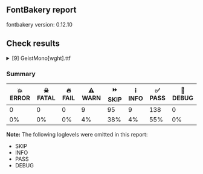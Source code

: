 ## FontBakery report

fontbakery version: 0.12.10





## Check results



<details><summary>[9] GeistMono[wght].ttf</summary>
<div>
<details>
    <summary>⚠️ <b>WARN</b> Checking correctness of monospaced metadata. <a href="https://fontbakery.readthedocs.io/en/stable/fontbakery/checks/opentype.name.html#"></a></summary>
    <div>







* ⚠️ **WARN** <p>The OpenType spec recommends at <a href="https://learn.microsoft.com/en-us/typography/opentype/spec/recom#hhea-table">https://learn.microsoft.com/en-us/typography/opentype/spec/recom#hhea-table</a> that hhea.numberOfHMetrics be set to 3 but this font has 833 instead.
Please read <a href="https://github.com/fonttools/fonttools/issues/3014">https://github.com/fonttools/fonttools/issues/3014</a> to decide whether this makes sense for your font.</p>
 [code: bad-numberOfHMetrics]



</div>
</details>

<details>
    <summary>⚠️ <b>WARN</b> Check accent of Lcaron, dcaron, lcaron, tcaron <a href="https://fontbakery.readthedocs.io/en/stable/fontbakery/checks/universal.html#"></a></summary>
    <div>









* ⚠️ **WARN** <p>dcaron is decomposed and therefore could not be checked. Please check manually.</p>
 [code: decomposed-outline]



* ⚠️ **WARN** <p>tcaron is decomposed and therefore could not be checked. Please check manually.</p>
 [code: decomposed-outline]



</div>
</details>

<details>
    <summary>⚠️ <b>WARN</b> Check font contains no unreachable glyphs <a href="https://fontbakery.readthedocs.io/en/stable/fontbakery/checks/universal.glyphset.html#"></a></summary>
    <div>







* ⚠️ **WARN** <p>The following glyphs could not be reached by codepoint or substitution rules:</p>
<pre><code>- blackCircled

- less_exclam_hyphen_hyphen_hyphen.liga

- numbersign_underscore.liga

- numbersign_underscore_parenleft.liga

- period_period_equal.liga

- slash_equal_equal.liga

- uni0306.cy
</code></pre>
 [code: unreachable-glyphs]



</div>
</details>

<details>
    <summary>⚠️ <b>WARN</b> Glyph names are all valid? <a href="https://fontbakery.readthedocs.io/en/stable/fontbakery/checks/universal.glyphnames.html#"></a></summary>
    <div>







* ⚠️ **WARN** <p>The following glyph names may be too long for some legacy systems which may expect a maximum 31-characters length limit:
asciitilde_asciitilde_greater.liga, hyphen_hyphen_hyphen_greater.liga, less_exclam_hyphen_hyphen_hyphen.liga, numbersign_numbersign_numbersign.liga and numbersign_underscore_parenleft.liga</p>
 [code: legacy-long-names]



</div>
</details>

<details>
    <summary>⚠️ <b>WARN</b> Validate size, and resolution of article images, and ensure article page has minimum length and includes visual assets. <a href="https://fontbakery.readthedocs.io/en/stable/fontbakery/checks/googlefonts.article.html#"></a></summary>
    <div>







* ⚠️ **WARN** <p>Family metadata at fonts/GeistMono/variable does not have an article.</p>
 [code: lacks-article]



</div>
</details>

<details>
    <summary>⚠️ <b>WARN</b> Check for codepoints not covered by METADATA subsets. <a href="https://fontbakery.readthedocs.io/en/stable/fontbakery/checks/googlefonts.subsets.html#"></a></summary>
    <div>







* ⚠️ **WARN** <p>The following codepoints supported by the font are not covered by
any subsets defined in the font's metadata file, and will never
be served. You can solve this by either manually adding additional
subset declarations to METADATA.pb, or by editing the glyphset
definitions.</p>
<ul>
<li>U+02B9 MODIFIER LETTER PRIME: not included in any glyphset definition</li>
<li>U+02C7 CARON: try adding one of: canadian-aboriginal, yi, tifinagh</li>
<li>U+02C8 MODIFIER LETTER VERTICAL LINE: not included in any glyphset definition</li>
<li>U+02D8 BREVE: try adding one of: canadian-aboriginal, yi</li>
<li>U+02D9 DOT ABOVE: try adding one of: canadian-aboriginal, yi</li>
<li>U+02DB OGONEK: try adding one of: canadian-aboriginal, yi</li>
<li>U+02DD DOUBLE ACUTE ACCENT: not included in any glyphset definition</li>
<li>U+0302 COMBINING CIRCUMFLEX ACCENT: try adding one of: coptic, cherokee, tifinagh, math</li>
<li>U+0306 COMBINING BREVE: try adding one of: tifinagh, old-permic</li>
<li>U+0307 COMBINING DOT ABOVE: try adding one of: malayalam, canadian-aboriginal, tai-le, tifinagh, coptic, math, syriac, old-permic</li>
<li>U+030A COMBINING RING ABOVE: try adding syriac</li>
<li>U+030B COMBINING DOUBLE ACUTE ACCENT: try adding one of: cherokee, osage</li>
<li>U+030C COMBINING CARON: try adding one of: tai-le, cherokee</li>
<li>U+0312 COMBINING TURNED COMMA ABOVE: not included in any glyphset definition</li>
<li>U+0326 COMBINING COMMA BELOW: not included in any glyphset definition</li>
<li>U+0327 COMBINING CEDILLA: not included in any glyphset definition</li>
<li>U+0328 COMBINING OGONEK: not included in any glyphset definition</li>
<li>U+0335 COMBINING SHORT STROKE OVERLAY: not included in any glyphset definition</li>
<li>U+0336 COMBINING LONG STROKE OVERLAY: not included in any glyphset definition</li>
<li>U+0337 COMBINING SHORT SOLIDUS OVERLAY: not included in any glyphset definition</li>
<li>U+0338 COMBINING LONG SOLIDUS OVERLAY: not included in any glyphset definition</li>
<li>U+039B GREEK CAPITAL LETTER LAMDA: try adding one of: math, greek, elbasan</li>
<li>U+03A9 GREEK CAPITAL LETTER OMEGA: try adding one of: math, greek, elbasan</li>
<li>U+03BB GREEK SMALL LETTER LAMDA: try adding one of: math, greek</li>
<li>U+03C0 GREEK SMALL LETTER PI: try adding one of: math, yi, greek</li>
<li>U+0E3F THAI CURRENCY SYMBOL BAHT: try adding thai</li>
<li>U+1EBC LATIN CAPITAL LETTER E WITH TILDE: try adding vietnamese</li>
<li>U+1EBD LATIN SMALL LETTER E WITH TILDE: try adding vietnamese</li>
<li>U+2021 DOUBLE DAGGER: try adding adlam</li>
<li>U+2030 PER MILLE SIGN: try adding adlam</li>
<li>U+2070 SUPERSCRIPT ZERO: not included in any glyphset definition</li>
<li>U+2075 SUPERSCRIPT FIVE: not included in any glyphset definition</li>
<li>U+2076 SUPERSCRIPT SIX: not included in any glyphset definition</li>
<li>U+2077 SUPERSCRIPT SEVEN: not included in any glyphset definition</li>
<li>U+2078 SUPERSCRIPT EIGHT: not included in any glyphset definition</li>
<li>U+2079 SUPERSCRIPT NINE: not included in any glyphset definition</li>
<li>U+2080 SUBSCRIPT ZERO: not included in any glyphset definition</li>
<li>U+2081 SUBSCRIPT ONE: not included in any glyphset definition</li>
<li>U+2082 SUBSCRIPT TWO: not included in any glyphset definition</li>
<li>U+2083 SUBSCRIPT THREE: not included in any glyphset definition</li>
<li>U+2084 SUBSCRIPT FOUR: not included in any glyphset definition</li>
<li>U+2085 SUBSCRIPT FIVE: not included in any glyphset definition</li>
<li>U+2086 SUBSCRIPT SIX: not included in any glyphset definition</li>
<li>U+2087 SUBSCRIPT SEVEN: not included in any glyphset definition</li>
<li>U+2088 SUBSCRIPT EIGHT: not included in any glyphset definition</li>
<li>U+2089 SUBSCRIPT NINE: not included in any glyphset definition</li>
<li>U+2107 EULER CONSTANT: not included in any glyphset definition</li>
<li>U+2117 SOUND RECORDING COPYRIGHT: not included in any glyphset definition</li>
<li>U+2153 VULGAR FRACTION ONE THIRD: not included in any glyphset definition</li>
<li>U+2154 VULGAR FRACTION TWO THIRDS: not included in any glyphset definition</li>
<li>U+2155 VULGAR FRACTION ONE FIFTH: not included in any glyphset definition</li>
<li>U+215B VULGAR FRACTION ONE EIGHTH: not included in any glyphset definition</li>
<li>U+215C VULGAR FRACTION THREE EIGHTHS: not included in any glyphset definition</li>
<li>U+215D VULGAR FRACTION FIVE EIGHTHS: not included in any glyphset definition</li>
<li>U+215E VULGAR FRACTION SEVEN EIGHTHS: not included in any glyphset definition</li>
<li>U+2190 LEFTWARDS ARROW: try adding one of: math, symbols</li>
<li>U+2192 RIGHTWARDS ARROW: try adding one of: math, symbols</li>
<li>U+2194 LEFT RIGHT ARROW: try adding one of: math, symbols</li>
<li>U+2195 UP DOWN ARROW: try adding one of: math, symbols</li>
<li>U+2196 NORTH WEST ARROW: try adding one of: math, symbols</li>
<li>U+2197 NORTH EAST ARROW: try adding one of: math, symbols</li>
<li>U+2198 SOUTH EAST ARROW: try adding one of: math, symbols</li>
<li>U+2199 SOUTH WEST ARROW: try adding one of: math, symbols</li>
<li>U+219D RIGHTWARDS WAVE ARROW: try adding math</li>
<li>U+21A9 LEFTWARDS ARROW WITH HOOK: try adding math</li>
<li>U+21AA RIGHTWARDS ARROW WITH HOOK: try adding math</li>
<li>U+21B0 UPWARDS ARROW WITH TIP LEFTWARDS: try adding math</li>
<li>U+21B1 UPWARDS ARROW WITH TIP RIGHTWARDS: try adding math</li>
<li>U+21B3 DOWNWARDS ARROW WITH TIP RIGHTWARDS: try adding math</li>
<li>U+21B4 RIGHTWARDS ARROW WITH CORNER DOWNWARDS: try adding math</li>
<li>U+21B5 DOWNWARDS ARROW WITH CORNER LEFTWARDS: try adding math</li>
<li>U+21E4 LEFTWARDS ARROW TO BAR: try adding math</li>
<li>U+21E5 RIGHTWARDS ARROW TO BAR: try adding math</li>
<li>U+21E7 UPWARDS WHITE ARROW: try adding symbols</li>
<li>U+2202 PARTIAL DIFFERENTIAL: try adding math</li>
<li>U+2206 INCREMENT: try adding math</li>
<li>U+220F N-ARY PRODUCT: try adding math</li>
<li>U+2211 N-ARY SUMMATION: try adding math</li>
<li>U+221A SQUARE ROOT: try adding math</li>
<li>U+221E INFINITY: try adding math</li>
<li>U+222B INTEGRAL: try adding math</li>
<li>U+2248 ALMOST EQUAL TO: try adding math</li>
<li>U+2260 NOT EQUAL TO: try adding math</li>
<li>U+2264 LESS-THAN OR EQUAL TO: try adding math</li>
<li>U+2265 GREATER-THAN OR EQUAL TO: try adding math</li>
<li>U+2326 ERASE TO THE RIGHT: try adding symbols</li>
<li>U+2327 X IN A RECTANGLE BOX: try adding symbols</li>
<li>U+232B ERASE TO THE LEFT: try adding symbols</li>
<li>U+23CE RETURN SYMBOL: try adding symbols</li>
<li>U+240B SYMBOL FOR VERTICAL TABULATION: try adding symbols</li>
<li>U+240C SYMBOL FOR FORM FEED: try adding symbols</li>
<li>U+2423 OPEN BOX: try adding symbols</li>
<li>U+2460 CIRCLED DIGIT ONE: try adding one of: yi, symbols, mongolian</li>
<li>U+2461 CIRCLED DIGIT TWO: try adding one of: yi, symbols, mongolian</li>
<li>U+2462 CIRCLED DIGIT THREE: try adding one of: yi, symbols, mongolian</li>
<li>U+2463 CIRCLED DIGIT FOUR: try adding one of: yi, symbols, mongolian</li>
<li>U+2464 CIRCLED DIGIT FIVE: try adding one of: yi, symbols, mongolian</li>
<li>U+2465 CIRCLED DIGIT SIX: try adding one of: yi, symbols, mongolian</li>
<li>U+2466 CIRCLED DIGIT SEVEN: try adding one of: yi, symbols, mongolian</li>
<li>U+2467 CIRCLED DIGIT EIGHT: try adding one of: yi, symbols, mongolian</li>
<li>U+2468 CIRCLED DIGIT NINE: try adding one of: yi, symbols, mongolian</li>
<li>U+24EA CIRCLED DIGIT ZERO: try adding symbols</li>
<li>U+24FF NEGATIVE CIRCLED DIGIT ZERO: try adding symbols</li>
<li>U+2500 BOX DRAWINGS LIGHT HORIZONTAL: not included in any glyphset definition</li>
<li>U+2502 BOX DRAWINGS LIGHT VERTICAL: not included in any glyphset definition</li>
<li>U+250C BOX DRAWINGS LIGHT DOWN AND RIGHT: not included in any glyphset definition</li>
<li>U+2514 BOX DRAWINGS LIGHT UP AND RIGHT: not included in any glyphset definition</li>
<li>U+251C BOX DRAWINGS LIGHT VERTICAL AND RIGHT: not included in any glyphset definition</li>
<li>U+25B2 BLACK UP-POINTING TRIANGLE: try adding symbols</li>
<li>U+25B3 WHITE UP-POINTING TRIANGLE: try adding one of: math, symbols</li>
<li>U+25B6 BLACK RIGHT-POINTING TRIANGLE: try adding symbols</li>
<li>U+25B7 WHITE RIGHT-POINTING TRIANGLE: try adding one of: math, symbols</li>
<li>U+25BC BLACK DOWN-POINTING TRIANGLE: try adding symbols</li>
<li>U+25BD WHITE DOWN-POINTING TRIANGLE: try adding one of: math, symbols</li>
<li>U+25C0 BLACK LEFT-POINTING TRIANGLE: try adding symbols</li>
<li>U+25C1 WHITE LEFT-POINTING TRIANGLE: try adding one of: math, symbols</li>
<li>U+25CA LOZENGE: try adding one of: math, symbols</li>
<li>U+25CB WHITE CIRCLE: try adding symbols</li>
<li>U+25CC DOTTED CIRCLE: try adding one of: sogdian, tifinagh, tagalog, tai-tham, lepcha, miao, buhid, warang-citi, adlam, kannada, pahawh-hmong, hanunoo, phags-pa, masaram-gondi, marchen, tirhuta, tamil, mende-kikakui, armenian, new-tai-lue, bassa-vah, hebrew, grantha, newa, malayalam, thai, canadian-aboriginal, khmer, kayah-li, tagbanwa, saurashtra, batak, symbols, tai-le, khudawadi, hanifi-rohingya, gunjala-gondi, nko, soyombo, lao, sundanese, oriya, ahom, wancho, devanagari, tai-viet, kharoshthi, gujarati, syriac, old-permic, buginese, zanabazar-square, osage, coptic, bengali, takri, modi, mongolian, syloti-nagri, bhaiksuki, khojki, javanese, brahmi, music, cham, yi, sharada, limbu, math, chakma, sinhala, rejang, elbasan, duployan, mahajani, manichaean, telugu, mandaic, caucasian-albanian, tibetan, siddham, gurmukhi, kaithi, myanmar, meetei-mayek, balinese, psalter-pahlavi, dogra, thaana</li>
<li>U+25CF BLACK CIRCLE: try adding symbols</li>
<li>U+2776 DINGBAT NEGATIVE CIRCLED DIGIT ONE: try adding symbols</li>
<li>U+2777 DINGBAT NEGATIVE CIRCLED DIGIT TWO: try adding symbols</li>
<li>U+2778 DINGBAT NEGATIVE CIRCLED DIGIT THREE: try adding symbols</li>
<li>U+2779 DINGBAT NEGATIVE CIRCLED DIGIT FOUR: try adding symbols</li>
<li>U+277A DINGBAT NEGATIVE CIRCLED DIGIT FIVE: try adding symbols</li>
<li>U+277B DINGBAT NEGATIVE CIRCLED DIGIT SIX: try adding symbols</li>
<li>U+277C DINGBAT NEGATIVE CIRCLED DIGIT SEVEN: try adding symbols</li>
<li>U+277D DINGBAT NEGATIVE CIRCLED DIGIT EIGHT: try adding symbols</li>
<li>U+277E DINGBAT NEGATIVE CIRCLED DIGIT NINE: try adding symbols</li>
<li>U+3003 DITTO MARK: try adding one of: chinese-simplified, japanese, chinese-traditional, phags-pa, chinese-hongkong, yi</li>
<li>U+3008 LEFT ANGLE BRACKET: try adding one of: chinese-simplified, japanese, tai-le, chinese-traditional, phags-pa, chinese-hongkong, yi</li>
<li>U+3009 RIGHT ANGLE BRACKET: try adding one of: chinese-simplified, japanese, tai-le, chinese-traditional, phags-pa, chinese-hongkong, yi</li>
<li>U+300A LEFT DOUBLE ANGLE BRACKET: try adding one of: chinese-simplified, japanese, mongolian, tai-le, chinese-traditional, phags-pa, chinese-hongkong, yi, lisu</li>
<li>U+300B RIGHT DOUBLE ANGLE BRACKET: try adding one of: chinese-simplified, japanese, mongolian, tai-le, chinese-traditional, phags-pa, chinese-hongkong, yi, lisu</li>
<li>U+300C LEFT CORNER BRACKET: try adding one of: chinese-simplified, japanese, mongolian, chinese-traditional, phags-pa, chinese-hongkong, yi</li>
<li>U+300D RIGHT CORNER BRACKET: try adding one of: chinese-simplified, japanese, mongolian, chinese-traditional, phags-pa, chinese-hongkong, yi</li>
<li>U+300E LEFT WHITE CORNER BRACKET: try adding one of: chinese-simplified, japanese, mongolian, chinese-traditional, phags-pa, chinese-hongkong, yi</li>
<li>U+300F RIGHT WHITE CORNER BRACKET: try adding one of: chinese-simplified, japanese, mongolian, chinese-traditional, phags-pa, chinese-hongkong, yi</li>
<li>U+3010 LEFT BLACK LENTICULAR BRACKET: try adding one of: chinese-simplified, japanese, chinese-traditional, phags-pa, chinese-hongkong, yi</li>
<li>U+3011 RIGHT BLACK LENTICULAR BRACKET: try adding one of: chinese-simplified, japanese, chinese-traditional, phags-pa, chinese-hongkong, yi</li>
<li>U+3014 LEFT TORTOISE SHELL BRACKET: try adding one of: chinese-simplified, japanese, chinese-traditional, phags-pa, chinese-hongkong, yi</li>
<li>U+3015 RIGHT TORTOISE SHELL BRACKET: try adding one of: chinese-simplified, japanese, chinese-traditional, phags-pa, chinese-hongkong, yi</li>
<li>U+3016 LEFT WHITE LENTICULAR BRACKET: try adding one of: chinese-simplified, japanese, chinese-traditional, phags-pa, chinese-hongkong, yi</li>
<li>U+3017 RIGHT WHITE LENTICULAR BRACKET: try adding one of: chinese-simplified, japanese, chinese-traditional, phags-pa, chinese-hongkong, yi</li>
<li>U+301C WAVE DASH: try adding japanese</li>
<li>U+F8FF : not included in any glyphset definition</li>
</ul>
<p>Or you can add the above codepoints to one of the subsets supported by the font: <code>cyrillic</code>, <code>cyrillic-ext</code>, <code>latin</code>, <code>latin-ext</code></p>
 [code: unreachable-subsetting]



</div>
</details>

<details>
    <summary>⚠️ <b>WARN</b> Ensure soft_dotted characters lose their dot when combined with marks that replace the dot. <a href="https://fontbakery.readthedocs.io/en/stable/fontbakery/checks/shaping.html#"></a></summary>
    <div>







* ⚠️ **WARN** <p>The dot of soft dotted characters used in orthographies <em>must</em> disappear in the following strings: į̀ į́ į̂ į̃ į̄ į̌ і́</p>
<p>The dot of soft dotted characters <em>should</em> disappear in other cases, for example: į̆ į̇ į̈ į̊ į̋ į̒ į̦̀ į̦́ į̦̂ į̦̃ į̦̄ į̦̆ į̦̇ į̦̈ į̦̊ į̦̋ į̦̌ į̦̒ į̧̀ į̧́</p>
<p>Your font fully covers the following languages that require the soft-dotted feature: Lithuanian (Latn, 2,357,094 speakers), Navajo (Latn, 166,319 speakers), Belarusian (Cyrl, 10,064,517 speakers), Dutch (Latn, 31,709,104 speakers), Ukrainian (Cyrl, 29,273,587 speakers).</p>
<p>Your font does <em>not</em> cover the following languages that require the soft-dotted feature: Cicipu (Latn, 44,000 speakers), Nzakara (Latn, 50,000 speakers), Gulay (Latn, 250,478 speakers), Southern Kisi (Latn, 360,000 speakers), Koonzime (Latn, 40,000 speakers), Sar (Latn, 500,000 speakers), Ijo, Southeast (Latn, 2,471,000 speakers), Dan (Latn, 1,099,244 speakers), Dii (Latn, 71,000 speakers), Basaa (Latn, 332,940 speakers), Mfumte (Latn, 79,000 speakers), Vute (Latn, 21,000 speakers), Lugbara (Latn, 2,200,000 speakers), South Central Banda (Latn, 244,000 speakers), Ebira (Latn, 2,200,000 speakers), Kom (Latn, 360,685 speakers), Igbo (Latn, 27,823,640 speakers), Yala (Latn, 200,000 speakers), Mundani (Latn, 34,000 speakers), Ngbaka (Latn, 1,020,000 speakers), Ma’di (Latn, 584,000 speakers), Avokaya (Latn, 100,000 speakers), Ejagham (Latn, 120,000 speakers), Mango (Latn, 77,000 speakers), Nateni (Latn, 100,000 speakers), Kpelle, Guinea (Latn, 622,000 speakers), Fur (Latn, 1,230,163 speakers), Bafut (Latn, 158,146 speakers), Aghem (Latn, 38,843 speakers), Bete-Bendi (Latn, 100,000 speakers), Zapotec (Latn, 490,000 speakers), Ekpeye (Latn, 226,000 speakers), Makaa (Latn, 221,000 speakers).</p>
 [code: soft-dotted]



</div>
</details>

<details>
    <summary>⚠️ <b>WARN</b> Ensure variable fonts include an avar table. <a href="https://fontbakery.readthedocs.io/en/stable/fontbakery/checks/googlefonts.varfont.html#"></a></summary>
    <div>







* ⚠️ **WARN** <p>This variable font does not have an avar table.</p>
 [code: missing-avar]



</div>
</details>

<details>
    <summary>⚠️ <b>WARN</b> Checking OS/2 achVendID. <a href="https://fontbakery.readthedocs.io/en/stable/fontbakery/checks/googlefonts.os2.html#"></a></summary>
    <div>







* ⚠️ **WARN** <p>OS/2 VendorID value 'VRCL' is not yet recognized. If you registered it recently, then it's safe to ignore this warning message. Otherwise, you should set it to your own unique 4 character code, and register it with Microsoft at <a href="https://www.microsoft.com/typography/links/vendorlist.aspx">https://www.microsoft.com/typography/links/vendorlist.aspx</a></p>
 [code: unknown]



</div>
</details>
</div>
</details>




### Summary

| 💥 ERROR | ☠ FATAL | 🔥 FAIL | ⚠️ WARN | ⏩ SKIP | ℹ️ INFO | ✅ PASS | 🔎 DEBUG | 
| ---|---|---|---|---|---|---|---|
| 0 | 0 | 0 | 9 | 95 | 9 | 138 | 0 | 
| 0% | 0% | 0% | 4% | 38% | 4% | 55% | 0% | 



**Note:** The following loglevels were omitted in this report:


* SKIP
* INFO
* PASS
* DEBUG
